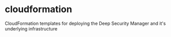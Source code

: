 # cloudformation
CloudFormation templates for deploying the Deep Security Manager and it's underlying infrastructure
